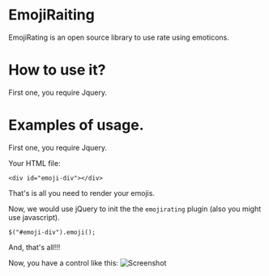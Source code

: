 # EmojiRaiting
EmojiRating is an open source library to use rate using emoticons.

# How to use it?
First one, you require Jquery.

# Examples of usage.
First one, you require Jquery.

Your HTML file:

`<div id="emoji-div"></div>`

That's is all you need to render your emojis.

Now, we would use jQuery to init the the `emojirating` plugin (also you might use javascript).

`
$("#emoji-div").emoji();
`

And, that's all!!!

Now, you have a control like this:
![Screenshot](https://imgur.com/a/iFjFQ)
